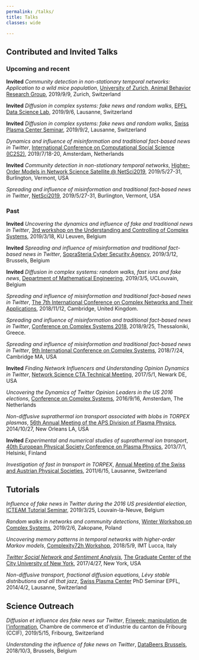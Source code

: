 ```yaml
---
permalink: /talks/
title: Talks
classes: wide

---
```


## Contributed and Invited Talks

### Upcoming and recent

**Invited** *Community detection in non-stationary temporal networks: Application to a wild mice population*, [University of Zurich, Animal Behavior Research Group](https://www.ieu.uzh.ch/en/staff/member/koenig_barbara.html), 2019/9/9, Zurich, Switzerland

**Invited** *Diffusion in complex systems: fake news and random walks*, [EPFL](https://memento.epfl.ch/event/diffusion-in-networks-fake-news-and-random-walks/) [Data Science Lab](https://dlab.epfl.ch/), 2019/9/6, Lausanne, Switzerland

**Invited** *Diffusion in complex systems: fake news and random walks*, [Swiss Plasma Center Seminar](https://spc.epfl.ch/), 2019/9/2, Lausanne, Switzerland

*Dynamics and influence of misinformation and traditional fact-based news in Twitter*, [International Conference on Computational Social Science (IC2S2)](https://2019.ic2s2.org/), 2019/7/18-20, Amsterdam, Netherlands

**Invited** *Community detection in non-stationary temporal networks*, [Higher-Order Models in Network Science Satellite @ NetSci2019](https://uzhdag.github.io/hons_web/), 2019/5/27-31, Burlington, Vermont, USA

*Spreading and influence of misinformation and traditional fact-based news in Twitter*, [NetSci2019](http://netsci2019.com/), 2019/5/27-31, Burlington, Vermont, USA

### Past

**Invited** *Uncovering the dynamics and influence of fake and traditional news in Twitter*, [3rd workshop on the Understanding and Controlling of Complex Systems](https://wms.cs.kuleuven.be/ucocos/events/3rd-ucocos-workshop-monday-18-march-2019-leuven-belgium), 2019/3/18, KU Leuven, Belgium

**Invited** *Spreading and influence of misinformation and traditional fact-based news in Twitter*, [SopraSteria Cyber Security Agency](https://www.soprasteria.be/en), 2019/3/12, Brussels, Belgium

**Invited** *Diffusion in complex systems: random walks, fast ions and fake news*, [Department of Mathematical Engineering](https://uclouvain.be/en/research-institutes/icteam/inma/seminars.html), 2019/3/5, UCLouvain, Belgium

*Spreading and influence of misinformation and traditional fact-based news in Twitter*, [The 7th International Conference on Complex Networks and Their Applications](https://www.2018.complexnetworks.org/), 2018/11/12, Cambridge, United Kingdom.

*Spreading and influence of misinformation and traditional fact-based news in Twitter*, [Conference on Complex Systems 2018](http://ccs2018.web.auth.gr/), 2018/9/25, Thessaloniki, Greece.

*Spreading and influence of misinformation and traditional fact-based news in Twitter*, [9th International Conference on Complex Systems](https://necsi.edu/events/iccs2018/), 2018/7/24, Cambridge MA, USA 

**Invited** *Finding Network Influencers and Understanding Opinion Dynamics in Twitter*, [Network Science CTA Technical Meeting](http://www.ns-cta.org/ns-cta-blog/), 2017/5/1, Newark DE, USA

*Uncovering the Dynamics of Twitter Opinion Leaders in the US 2016 elections*, [Conference on Complex Systems](http://www.ccs2016.org/), 2016/9/16, Amsterdam, The Netherlands

*Non-diffusive suprathermal ion transport associated with blobs in TORPEX plasmas*, [56th Annual Meeting of the APS Division of Plasma Physics](https://meetings.aps.org/Meeting/DPP14/Content/2782), 2014/10/27, New Orleans LA, USA

**Invited** *Experimental and numerical studies of suprathermal ion transport*, [40th European Physical Society Conference on Plasma Physics](http://eps2013.aalto.fi/?page=importantDates), 2013/7/1, Helsinki, Finland

*Investigation of fast in transport in TORPEX*, [Annual Meeting of the Swiss and Austrian Physical Societies](https://www.sps.ch/en/events/joint_annual_meeting_2011/), 2011/6/15, Lausanne, Switzerland

## Tutorials

*Influence of fake news in Twitter during the 2016 US presidential election*, [ICTEAM Tutorial Seminar](https://uclouvain.be/en/research-institutes/icteam), 2019/3/25, Louvain-la-Neuve, Belgium

*Random walks in networks and community detections*, [Winter Workshop on Complex Systems](http://wwcs2019.org/), 2019/2/6, Zakopane, Poland

*Uncovering memory patterns in temporal networks with higher-order Markov models*, [Complexity72h Workshop](https://complexity72h.weebly.com/previous-edition.html), 2018/5/9, IMT Lucca, Italy

[*Twitter Social Network and Sentiment Analysis*](https://github.com/alexbovet/network_lesson), [The Graduate Center of the City University of New York](https://gc.cuny.edu/Home), 2017/4/27, New York, USA

*Non-diffusive transport, fractional diffusion equations, Lévy stable distributions and all that jazz*, [Swiss Plasma Center](https://spc.epfl.ch/) PhD Seminar EPFL, 2014/4/2, Lausanne, Switzerland

## Science Outreach

*Diffusion et influence des fake news sur Twitter*, [Friweek: manipulation de l'information](https://www.friweek.ch), Chambre de commerce et d'industrie du canton de Fribourg (CCIF), 2019/5/15, Fribourg, Switzerland

*Understanding the influence of fake news on Twitter*, [DataBeers Brussels](https://databeers.brussels/), 2018/10/3, Brussels, Belgium


